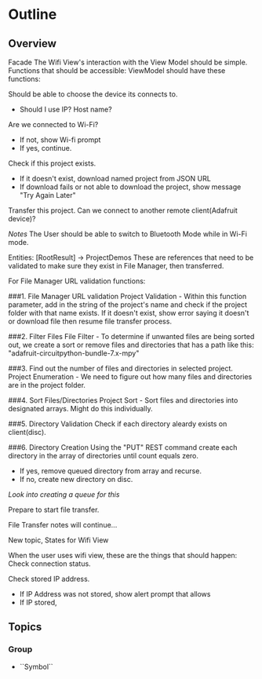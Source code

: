 # Outline

## Overview

 Facade 
 The Wifi View's interaction with the View Model should be simple.
 Functions that should be accessible:
 ViewModel should have these functions:
 
 Should be able to choose the device its connects to.
 - Should I use IP? Host name?
 
 Are we connected to Wi-Fi?
 - If not, show Wi-fi prompt
 - If yes, continue.
 
 Check if this project exists.
 - If it doesn't exist, download named project from JSON URL
 - If download fails or not able to download the project, show message "Try Again Later"
 
 Transfer this project.
 Can we connect to another remote client(Adafruit device)?
 
 *Notes*
 The User should be able to switch to Bluetooth Mode while in Wi-Fi mode.
 
 Entities:
 [RootResult] -> ProjectDemos
 These are references that need to be validated to make sure they exist in File Manager, then transferred.
 
 For File Manager URL validation functions:
 
 ###1. File Manager URL validation
  Project Validation - Within this function parameter, add in the string of the project's name and check if the project folder with that name exists.
 If it doesn't exist, show error saying it doesn't or download file then resume file transfer process.
 
 
 ###2. Filter Files
 File Filter - To determine if unwanted files are being sorted out, we create a sort or remove files and directories that has a path like this: 
    "adafruit-circuitpython-bundle-7.x-mpy"
 
  ###3. Find out the number of files and directories in selected project.
 Project Enumeration - We need to figure out how many files and directories are in the project folder.
 
 ###4. Sort Files/Directories
 Project Sort - Sort files and directories into designated arrays. Might do this individually.
 
 ###5. Directory Validation
  Check if each directory aleardy exists on client(disc).

 ###6. Directory Creation
 Using the "PUT" REST command create each directory in the array of directories until count equals zero. 
   - If yes, remove queued directory from array and recurse.
   - If no, create new directory on disc.
 
 
 *Look into creating a queue for this*
 
 Prepare to start file transfer.
 
 File Transfer notes will continue...
 
 New topic, States for Wifi View

When the user uses wifi view, these are the things that should happen:
Check connection status.

Check stored IP address.

 - If IP Address was not stored, show alert prompt that allows 
 - If IP stored, 
 

## Topics

### <!--@START_MENU_TOKEN@-->Group<!--@END_MENU_TOKEN@-->

- <!--@START_MENU_TOKEN@-->``Symbol``<!--@END_MENU_TOKEN@-->
